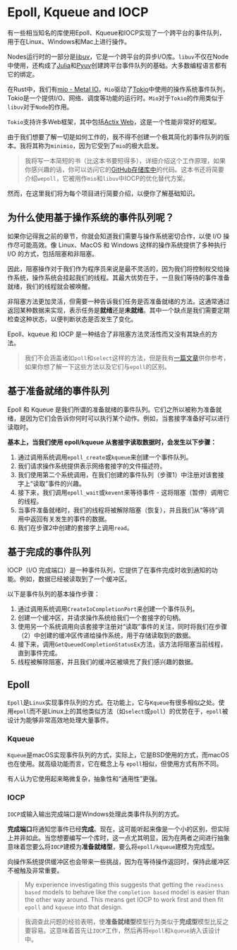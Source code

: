 # Epoll, Kqueue and IOCP

有一些相当知名的库使用Epoll、Kqueue和IOCP实现了一个跨平台的事件队列，用于在Linux、Windows和Mac上进行操作。

Nodes运行时的一部分是[libuv](https://github.com/libuv/libuv)，它是一个跨平台的异步I/O库。`libuv`不仅在Node中使用，还构成了[Julia](https://julialang.org/)和[Pyuv](https://github.com/saghul/pyuv)创建跨平台事件队列的基础。大多数编程语言都有它的绑定。

在Rust中，我们有[mio - Metal IO](https://github.com/tokio-rs/mio)。`Mio`驱动了[Tokio](https://github.com/tokio-rs/tokio)中使用的操作系统事件队列，Tokio是一个提供I/O、网络、调度等功能的运行时。`Mio`对于`Tokio`的作用类似于`libuv`对于`Node`的作用。

`Tokio`支持许多Web框架，其中包括[Actix Web](https://github.com/actix/actix-web)，这是一个性能非常好的框架。

由于我们想要了解一切是如何工作的，我不得不创建一个极其简化的事件队列的版本。我将其称为`minimio`，因为它受到了`mio`的极大启发。

> 我将写一本简短的书（比这本书要短得多），详细介绍这个工作原理，如果你感兴趣的话，你可以访问它的[GitHub存储库中](https://github.com/cfsamson/examples-minimio)的代码。这本书还将简要介绍`wepoll`，它被用作`mio`和`libuv`中IOCP的优化替代方案。

然而，在这里我们将为每个项目进行简要介绍，以便你了解基础知识。

## 为什么使用基于操作系统的事件队列呢？

如果你记得我之前的章节，你就会知道我们需要与操作系统密切合作，以使 I/O 操作尽可能高效。像 Linux、MacOS 和 Windows 这样的操作系统提供了多种执行 I/O 的方式，包括阻塞和非阻塞。

因此，阻塞操作对于我们作为程序员来说是最不灵活的，因为我们将控制权交给操作系统，操作系统会挂起我们的线程。其最大优势在于，一旦我们等待的事件准备就绪，我们的线程就会被唤醒。

非阻塞方法更加灵活，但需要一种告诉我们任务是否准备就绪的方法。这通常通过返回某种数据来实现，表示任务是**就绪**还是**未就绪**。其中一个缺点是我们需要定期检查这种状态，以便判断状态是否发生了变化。

Epoll、kqueue 和 IOCP 是一种结合了非阻塞方法灵活性而又没有其缺点的方法。

> 我们不会涵盖诸如`poll`和`select`这样的方法，但是我有[一篇文章](https://people.eecs.berkeley.edu/~sangjin/2012/12/21/epoll-vs-kqueue.html)供你参考，如果你想了解一下这些方法以及它们与`epoll`的区别。

## 基于准备就绪的事件队列

Epoll 和 Kqueue 是我们所谓的准备就绪的事件队列。它们之所以被称为准备就绪，是因为它们会告诉你何时可以执行某个动作。例如，当套接字准备好可以进行读取时。

**基本上，当我们使用 epoll/kqueue 从套接字读取数据时，会发生以下步骤：**

1. 通过调用系统调用`epoll_create`或`kqueue`来创建一个事件队列。
2. 我们请求操作系统提供表示网络套接字的文件描述符。
3. 我们使用第二个系统调用，在我们创建的事件队列（步骤1）中注册对该套接字上“读取”事件的兴趣。
4. 接下来，我们调用`epoll_wait`或`kevent`来等待事件 - 这将阻塞（暂停）调用它的线程。
5. 当事件准备就绪时，我们的线程将被解除阻塞（恢复），并且我们从“等待”调用中返回有关发生的事件的数据。
6. 我们在步骤2中创建的套接字上调用`read`。

## 基于完成的事件队列

IOCP（I/O 完成端口）是一种事件队列，它提供了在事件完成时收到通知的功能。例如，数据已经被读取到了一个缓冲区。

以下是事件队列的基本操作步骤：

1. 通过调用系统调用`CreateIoCompletionPort`来创建一个事件队列。
2. 创建一个缓冲区，并请求操作系统给我们一个套接字的句柄。
3. 使用另一个系统调用向该套接字注册对“读取”事件的关注，同时将我们在步骤（2）中创建的缓冲区传递给操作系统，用于存储读取到的数据。
4. 接下来，调用`GetQueuedCompletionStatusEx`方法，该方法将阻塞当前线程，直到事件完成。
5. 线程被解除阻塞，并且我们的缓冲区被填充了我们感兴趣的数据。


## Epoll 

`Epoll`是`Linux`实现事件队列的方式。在功能上，它与`Kqueue`有很多相似之处。使用`epoll`而不是Linux上的其他类似方法（如`select`或`poll`）的优势在于，`epoll`被设计为能够非常高效地处理大量事件。

### Kqueue

`Kqueue`是macOS实现事件队列的方式，实际上，它是BSD使用的方式，而macOS也在使用。就高级功能而言，它在概念上与 `epoll`相似，但使用方式有所不同。

有人认为它使用起来略微复杂，抽象性和“通用性”更强。

### IOCP

`IOCP`或输入输出完成端口是Windows处理此类事件队列的方式。

**完成端口**将通知您事件已经**完成**。现在，这可能听起来像是一个小的区别，但实际上并非如此。当您想要编写一个库时，这一点尤其明显，因为在两者之间进行抽象意味着您要么将`IOCP`建模为**准备就绪型**，要么将`epoll/kqueue`建模为完成型。

向操作系统提供缓冲区也会带来一些挑战，因为在等待操作返回时，保持此缓冲区不被触及非常重要。

> My experience investigating this suggests that getting the `readiness based`
> models to behave like the `completion based` model is easier than the other
> way around. This means get IOCP to work first and then fit `epoll` and `kqueue`
> into that design.

> 我调查此问题的经验表明，使**准备就绪型**模型行为类似于**完成型**模型比反之要容易。这意味着首先让`IOCP`工作，然后再将`epoll`和`kqueue`纳入该设计中。